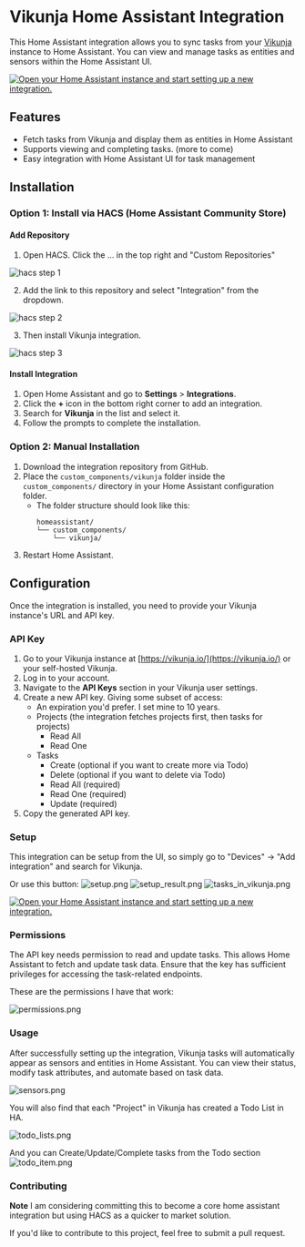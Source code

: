 # Vikunja Home Assistant Integration

This Home Assistant integration allows you to sync tasks from your [Vikunja](https://vikunja.io/) instance to Home Assistant. You can view and manage tasks as entities and sensors within the Home Assistant UI.

[![Open your Home Assistant instance and start setting up a new integration.](https://my.home-assistant.io/badges/config_flow_start.svg)](https://my.home-assistant.io/redirect/config_flow_start/?domain=vikunja)

## Features

- Fetch tasks from Vikunja and display them as entities in Home Assistant
- Supports viewing and completing tasks. (more to come)
- Easy integration with Home Assistant UI for task management

## Installation

### Option 1: Install via HACS (Home Assistant Community Store)

#### Add Repository

1. Open HACS. Click the ... in the top right and "Custom Repositories" 

![hacs step 1](art/hacs_step_1.png)

2. Add the link to this repository and select "Integration" from the dropdown.

![hacs step 2](art/hacs_step_2.png)

3. Then install Vikunja integration.

![hacs step 3](art/hacs_step_3.png)

#### Install Integration

1. Open Home Assistant and go to **Settings** > **Integrations**.
2. Click the **+** icon in the bottom right corner to add an integration.
3. Search for **Vikunja** in the list and select it.
4. Follow the prompts to complete the installation.

### Option 2: Manual Installation

1. Download the integration repository from GitHub.
2. Place the `custom_components/vikunja` folder inside the `custom_components/` directory in your Home Assistant configuration folder.
   - The folder structure should look like this:
     ```
     homeassistant/
     └── custom_components/
         └── vikunja/
     ```
3. Restart Home Assistant.

## Configuration

Once the integration is installed, you need to provide your Vikunja instance's URL and API key.

### API Key

1. Go to your Vikunja instance at [https://vikunja.io/](https://vikunja.io/) or your self-hosted Vikunja.
2. Log in to your account.
3. Navigate to the **API Keys** section in your Vikunja user settings.
4. Create a new API key. Giving some subset of access:
   - An expiration you'd prefer. I set mine to 10 years.
   - Projects (the integration fetches projects first, then tasks for projects)
     - Read All
     - Read One
   - Tasks
     - Create (optional if you want to create more via Todo)
     - Delete (optional if you want to delete via Todo)
     - Read All (required)
     - Read One (required)
     - Update (required)
5. Copy the generated API key.

### Setup

This integration can be setup from the UI, so simply go to "Devices" -> "Add integration" and search for Vikunja.

Or use this button:
![setup.png](art/setup.png)
![setup_result.png](art/setup_result.png)
![tasks_in_vikunja.png](art/tasks_in_vikunja.png)

[![Open your Home Assistant instance and start setting up a new integration.](https://my.home-assistant.io/badges/config_flow_start.svg)](https://my.home-assistant.io/redirect/config_flow_start/?domain=vikunja)

### Permissions

The API key needs permission to read and update tasks. This allows Home Assistant to fetch and update task data. Ensure that the key has sufficient privileges for accessing the task-related endpoints.

These are the permissions I have that work:

![permissions.png](art/permissions.png)

### Usage
After successfully setting up the integration, Vikunja tasks will automatically appear as sensors and entities in Home Assistant. You can view their status, modify task attributes, and automate based on task data.

![sensors.png](art/sensors.png)

You will also find that each "Project" in Vikunja has created a Todo List in HA.

![todo_lists.png](art/todo_lists.png)

And you can Create/Update/Complete tasks from the Todo section
![todo_item.png](art/todo_item.png)

### Contributing
**Note** I am considering committing this to become a core home assistant integration but using HACS as a quicker to market solution.

If you'd like to contribute to this project, feel free to submit a pull request.
